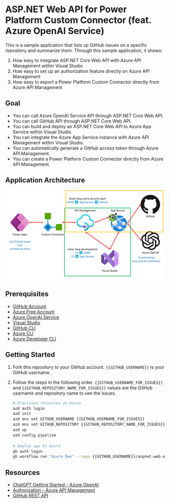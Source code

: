 # ASP.NET Web API for Power Platform Custom Connector (feat. Azure OpenAI Service)

This is a sample application that lists up GitHub issues on a specific repository and summarize them. Through this sample application, it shows:

1. How easy to integrate ASP.NET Core Web API with Azure API Management within Visual Studio
1. How easy to set up an authorization feature directly on Azure API Management
1. How easy to export a Power Platform Custom Connector directly from Azure API Management

## Goal

- You can call Azure OpenAI Service API through ASP.NET Core Web API.
- You can call GitHub API through ASP.NET Core Web API.
- You can build and deploy an ASP.NET Core Web API to Azure App Service within Visual Studio.
- You can integrate the Azure App Service instance with Azure API Management within Visual Studio.
- You can automatically generate a GitHub access token through Azure API Management.
- You can create a Power Platform Custom Connector directly from Azure API Management.

## Application Architecture

![Application Architecture](./images/architecture.png)

## Prerequisites

- [GitHub Account](https://github.com/signup)
- [Azure Free Account](https://azure.microsoft.com/free?WT.mc_id=dotnet-94866-juyoo)
- [Azure OpenAI Service](https://learn.microsoft.com/azure/cognitive-services/openai/overview?WT.mc_id=dotnet-94866-juyoo)
- [Visual Studio](https://visualstudio.microsoft.com/vs/?WT.mc_id=dotnet-94866-juyoo)
- [GitHub CLI](https://cli.github.com)
- [Azure CLI](https://learn.microsoft.com/cli/azure/what-is-azure-cli?WT.mc_id=dotnet-94866-juyoo)
- [Azure Developer CLI](https://learn.microsoft.com/azure/developer/azure-developer-cli/overview?WT.mc_id=dotnet-94866-juyoo)

## Getting Started

1. Fork this repository to your GitHub account. `{{GITHUB_USERNAME}}` is your GitHub username.
1. Follow the steps in the following order. `{{GITHUB_USERNAME_FOR_ISSUES}}` and `{{GITHUB_REPOSITORY_NAME_FOR_ISSUES}}` values are the GitHub username and repository name to see the issues.

    ```bash
    # Provision resources on Azure
    azd auth login
    azd init
    azd env set GITHUB_USERNAME {{GITHUB_USERNAME_FOR_ISSUES}}
    azd env set GITHUB_REPOSITORY {{GITHUB_REPOSITORY_NAME_FOR_ISSUES}}
    azd up
    azd config pipeline
    
    # Deploy app to Azure
    gh auth login
    gh workflow run "Azure Dev" --repo {{GITHUB_USERNAME}}/aspnet-web-api-for-power-platform-custom-connector
    ```

## Resources

- [ChatGPT Getting Started &ndash; Azure OpenAI](https://learn.microsoft.com/azure/cognitive-services/openai/chatgpt-quickstart?WT.mc_id=dotnet-94866-juyoo&pivots=programming-language-csharp&tabs=command-line)
- [Authorization &ndash; Azure API Management](https://learn.microsoft.com/azure/api-management/authorizations-overview?WT.mc_id=dotnet-94866-juyoo)
- [GitHub REST API](https://docs.github.com/rest)
